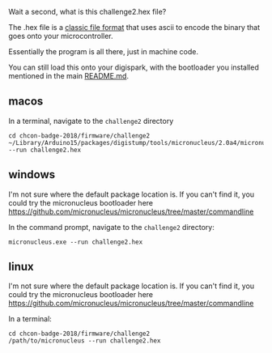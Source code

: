 Wait a second, what is this challenge2.hex file?

The .hex file is a [classic file format](https://en.wikipedia.org/wiki/Intel_HEX) that uses ascii to encode the binary that goes onto your microcontroller.

Essentially the program is all there, just in machine code.

You can still load this onto your digispark, with the bootloader you installed mentioned in the main [README.md](/README.md).

## macos

In a terminal, navigate to the `challenge2` directory
```
cd chcon-badge-2018/firmware/challenge2
~/Library/Arduino15/packages/digistump/tools/micronucleus/2.0a4/micronucleus --run challenge2.hex
```

## windows

I'm not sure where the default package location is. If you can't find it, you could try the micronucleus bootloader here https://github.com/micronucleus/micronucleus/tree/master/commandline

In the command prompt, navigate to the `challenge2` directory:
```
micronucleus.exe --run challenge2.hex
```


## linux

I'm not sure where the default package location is. If you can't find it, you could try the micronucleus bootloader here https://github.com/micronucleus/micronucleus/tree/master/commandline


In a terminal:
```
cd chcon-badge-2018/firmware/challenge2
/path/to/micronucleus --run challenge2.hex
```

